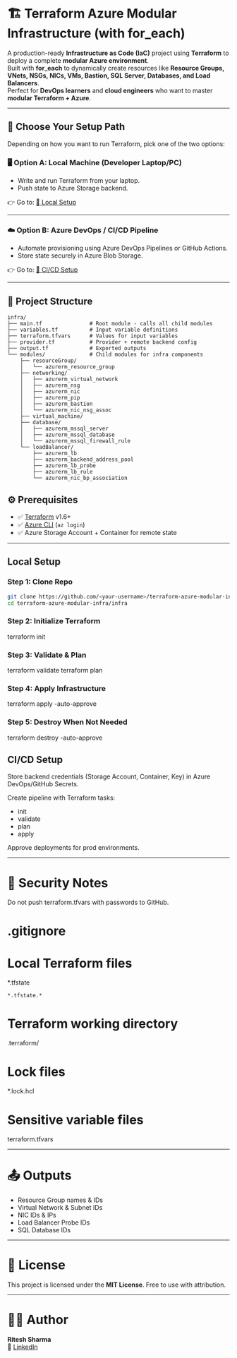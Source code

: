 # 🏗️ Terraform Azure Modular Infrastructure (with for_each)

A production-ready **Infrastructure as Code (IaC)** project using **Terraform** to deploy a complete **modular Azure environment**.  
Built with **for_each** to dynamically create resources like **Resource Groups, VNets, NSGs, NICs, VMs, Bastion, SQL Server, Databases, and Load Balancers**.  
Perfect for **DevOps learners** and **cloud engineers** who want to master **modular Terraform + Azure**.

---

## 🔧 Choose Your Setup Path

Depending on how you want to run Terraform, pick one of the two options:

### 🖥️ Option A: **Local Machine (Developer Laptop/PC)**

- Write and run Terraform from your laptop.  
- Push state to Azure Storage backend.  

👉 Go to: [📂 Local Setup](#local-setup)

---

### ☁️ Option B: **Azure DevOps / CI/CD Pipeline**

- Automate provisioning using Azure DevOps Pipelines or GitHub Actions.  
- Store state securely in Azure Blob Storage.  

👉 Go to: [🚀 CI/CD Setup](#cicd-setup)

---

## 📂 Project Structure



```
infra/
├── main.tf               # Root module - calls all child modules
├── variables.tf          # Input variable definitions
├── terraform.tfvars      # Values for input variables
├── provider.tf           # Provider + remote backend config
├── output.tf             # Exported outputs
└── modules/              # Child modules for infra components
    ├── resourceGroup/
    │   └── azurerm_resource_group
    ├── networking/
    │   ├── azurerm_virtual_network
    │   ├── azurerm_nsg
    │   ├── azurerm_nic
    │   ├── azurerm_pip
    │   ├── azurerm_bastion
    │   └── azurerm_nic_nsg_assoc
    ├── virtual_machine/
    ├── database/
    │   ├── azurerm_mssql_server
    │   ├── azurerm_mssql_database
    │   └── azurerm_mssql_firewall_rule
    └── loadBalancer/
        ├── azurerm_lb
        ├── azurerm_backend_address_pool
        ├── azurerm_lb_probe
        ├── azurerm_lb_rule
        └── azurerm_nic_bp_association
```


## ⚙️ Prerequisites

- ✅ [Terraform](https://developer.hashicorp.com/terraform/downloads) v1.6+  
- ✅ [Azure CLI](https://learn.microsoft.com/en-us/cli/azure/install-azure-cli) (`az login`)  
- ✅ Azure Storage Account + Container for remote state  

---

##  Local Setup

### Step 1: Clone Repo

```bash
git clone https://github.com/<your-username>/terraform-azure-modular-infra.git
cd terraform-azure-modular-infra/infra

```
### Step 2: Initialize Terraform
terraform init

### Step 3: Validate & Plan
terraform validate
terraform plan

### Step 4: Apply Infrastructure
terraform apply -auto-approve

### Step 5: Destroy When Not Needed
terraform destroy -auto-approve

##  CI/CD Setup

Store backend credentials (Storage Account, Container, Key) in Azure DevOps/GitHub Secrets.

Create pipeline with Terraform tasks:

- init
- validate
- plan
- apply

Approve deployments for prod environments.

---

# 🔐 Security Notes

Do not push terraform.tfvars with passwords to GitHub.

# .gitignore

# Local Terraform files
*.tfstate

 `*.tfstate.*`

# Terraform working directory
.terraform/

# Lock files
*.lock.hcl

# Sensitive variable files
terraform.tfvars

---

# 📤 Outputs

- Resource Group names & IDs
- Virtual Network & Subnet IDs
- NIC IDs & IPs
- Load Balancer Probe IDs
- SQL Database IDs

---

# 📃 License

This project is licensed under the **MIT License**. Free to use with attribution.

---

# 👨‍💻 Author

**Ritesh Sharma**  
🔗 [LinkedIn](https://www.linkedin.com/in/riteshatri)